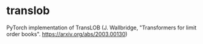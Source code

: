# translob
PyTorch implementation of TransLOB (J. Wallbridge, "Transformers for limit order books". https://arxiv.org/abs/2003.00130)
